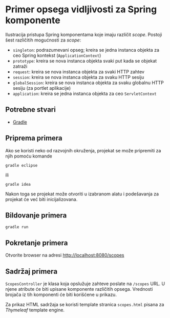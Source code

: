 # Primer opsega vidljivosti za Spring komponente

Ilustracija pristupa Spring komponentama koje imaju različit *scope*. Postoji 
šest različitih mogućnosti za *scope*:

* `singleton`: podrazumevani opseg; kreira se jedna instanca objekta za ceo
Spring kontekst (`ApplicationContext`)
* `prototype`: kreira se nova instanca objekta svaki put kada se objekat 
zatraži
* `request`: kreira se nova instanca objekta za svaki HTTP zahtev
* `session`: kreira se nova instanca objekta za svaku HTTP sesiju
* `globalSession`: kreira se nova instanca objekta za svaku globalnu HTTP 
sesiju (za portlet aplikacije)
* `application`: kreira se jedna instanca objekta za ceo `ServletContext`

## Potrebne stvari

* [Gradle](https://gradle.org)

## Priprema primera

Ako se koristi neko od razvojnih okruženja, projekat se može pripremiti za 
njih pomoću komande

`gradle eclipse`

ili 

`gradle idea`

Nakon toga se projekat može otvoriti u izabranom alatu i podešavanja za 
projekat će već biti inicijalizovana.

## Bildovanje primera

`gradle run`

## Pokretanje primera

Otvorite browser na adresi 
[http://localhost:8080/scopes](http://localhost:8080/scopes)

## Sadržaj primera

`ScopesController` je klasa koja opslužuje zahteve poslate na `/scopes` URL.
U njene atribute će biti upisane komponente različitih opsega. Vrednosti
brojača iz tih komponenti će biti korišćene u prikazu.

Za prikaz HTML sadržaja se koristi template stranica `scopes.html` pisana za
*Thymeleaf* template engine. 